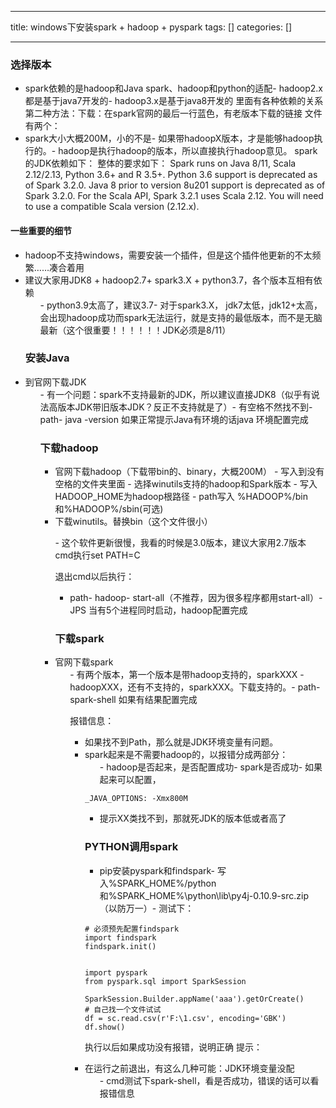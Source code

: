 
--- 
title:  windows下安装spark + hadoop + pyspark 
tags: []
categories: [] 

---
### 选择版本
- spark依赖的是hadoop和Java spark、hadoop和python的适配- hadoop2.x都是基于java7开发的- hadoop3.x是基于java8开发的 
里面有各种依赖的关系 第二种方法：下载：在spark官网的最后一行蓝色，有老版本下载的链接 文件有两个：
- spark大小大概200M，小的不是- 如果带hadoopX版本，才是能够hadoop执行的。- hadoop是执行hadoop的版本，所以直接执行hadoop意见。 spark的JDK依赖如下： 整体的要求如下：
Spark runs on Java 8/11, Scala 2.12/2.13, Python 3.6+ and R 3.5+. Python 3.6 support is deprecated as of Spark 3.2.0. Java 8 prior to version 8u201 support is deprecated as of Spark 3.2.0. For the Scala API, Spark 3.2.1 uses Scala 2.12. You will need to use a compatible Scala version (2.12.x).

#### 一些重要的细节
- hadoop不支持windows，需要安装一个插件，但是这个插件他更新的不太频繁……凑合着用<li>建议大家用JDK8 + hadoop2.7+ spark3.X + python3.7，各个版本互相有依赖 
  <ul>- python3.9太高了，建议3.7- 对于spark3.X， jdk7太低，jdk12+太高，会出现hadoop成功而spark无法运行，就是支持的最低版本，而不是无脑最新（这个很重要！！！！！！JDK必须是8/11）
### 安装Java
<li>到官网下载JDK 
  <ul>- 有一个问题：spark不支持最新的JDK，所以建议直接JDK8（似乎有说法高版本JDK带旧版本JDK？反正不支持就是了）- 有空格不然找不到- path- java -version
如果正常提示Java有环境的话java 环境配置完成

### 下载hadoop
-  官网下载hadoop（下载带bin的、binary，大概200M） -  写入到没有空格的文件夹里面 -  选择winutils支持的hadoop和Spark版本 -  写入HADOOP_HOME为hadoop根路径 -  path写入 %HADOOP%/bin和%HADOOP%/sbin(可选) <li> 下载winutils。替换bin（这个文件很小） 
  <ul>- 这个软件更新很慢，我看的时候是3.0版本，建议大家用2.7版本
cmd执行set PATH=C

退出cmd以后执行：
- path- hadoop- start-all（不推荐，因为很多程序都用start-all）- JPS
当有5个进程同时启动，hadoop配置完成

### 下载spark
<li>官网下载spark 
  <ul>- 有两个版本，第一个版本是带hadoop支持的，sparkXXX - hadoopXXX，还有不支持的，sparkXXX。下载支持的。- path- spark-shell
如果有结果配置完成

报错信息：
- 如果找不到Path，那么就是JDK环境变量有问题。<li>spark起来是不需要hadoop的，以报错分成两部分： 
  <ul>- hadoop是否起来，是否配置成功- spark是否成功- 如果起来可以配置，
```
_JAVA_OPTIONS: -Xmx800M

```
- 提示XX类找不到，那就死JDK的版本低或者高了
### PYTHON调用spark
- pip安装pyspark和findspark- 写入%SPARK_HOME%/python和%SPARK_HOME%\python\lib\py4j-0.10.9-src.zip（以防万一）- 测试下：
```
# 必须预先配置findspark
import findspark
findspark.init()


import pyspark
from pyspark.sql import SparkSession

SparkSession.Builder.appName('aaa').getOrCreate()
# 自己找一个文件试试
df = sc.read.csv(r'F:\1.csv', encoding='GBK')
df.show()

```

执行以后如果成功没有报错，说明正确 提示：
<li>在运行之前退出，有这么几种可能：JDK环境变量没配 
  <ul>- cmd测试下spark-shell，看是否成功，错误的话可以看报错信息